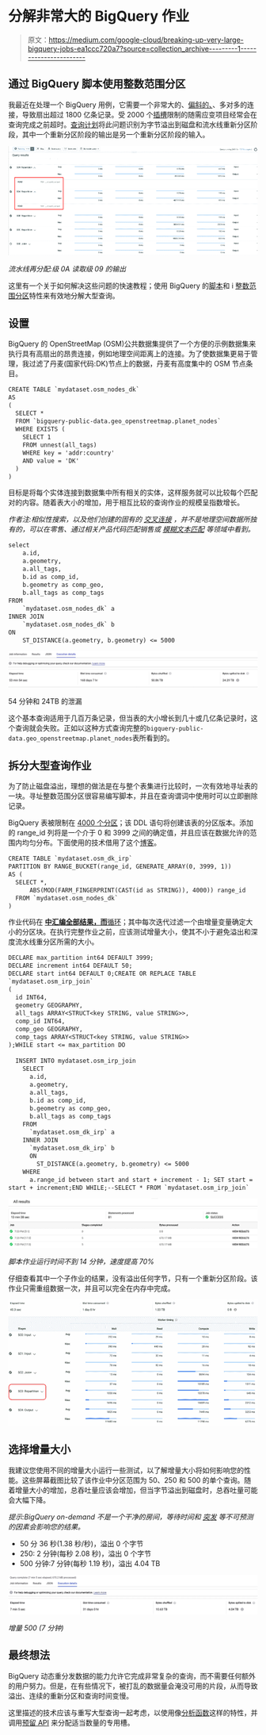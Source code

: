 # 分解非常大的 BigQuery 作业

> 原文：<https://medium.com/google-cloud/breaking-up-very-large-bigquery-jobs-ea1ccc720a7?source=collection_archive---------1----------------------->

## 通过 BigQuery 脚本使用整数范围分区

我最近在处理一个 BigQuery 用例，它需要一个非常大的、[偏斜的、](https://cloud.google.com/bigquery/docs/best-practices-performance-patterns#data_skew)、多对多的连接，导致扇出超过 1800 亿条记录。受 2000 个[插槽](https://cloud.google.com/bigquery/docs/slots)限制的随需应变项目经常会在查询完成之前超时。[查询计划](https://cloud.google.com/bigquery/query-plan-explanation)将此问题识别为字节溢出到磁盘和流水线重新分区阶段，其中一个重新分区阶段的输出是另一个重新分区阶段的输入。

![](img/8979e74417915d2c5cf3dd5831b8e694.png)

*流水线再分配:级 0A 读取级 09 的输出*

这里有一个关于如何解决这些问题的快速教程；使用 BigQuery 的[脚本](https://cloud.google.com/bigquery/docs/reference/standard-sql/scripting)和 i [整数范围分区](https://cloud.google.com/bigquery/docs/creating-integer-range-partitions)特性来有效地分解大型查询。

## **设置**

BigQuery 的 OpenStreetMap (OSM)公共数据集提供了一个方便的示例数据集来执行具有高扇出的昂贵连接，例如地理空间距离上的连接。为了使数据集更易于管理，我过滤了丹麦(国家代码:DK)节点上的数据，丹麦有高度集中的 OSM 节点条目。

```
CREATE TABLE `mydataset.osm_nodes_dk`
AS 
(
  SELECT *
  FROM `bigquery-public-data.geo_openstreetmap.planet_nodes`
  WHERE EXISTS (
    SELECT 1
    FROM unnest(all_tags)
    WHERE key = 'addr:country'
    AND value = 'DK'
  )
)
```

目标是将每个实体连接到数据集中所有相关的实体，这样服务就可以比较每个匹配对的内容。随着表大小的增加，用于相互比较的查询作业的规模呈指数增长。

*作者注:相似性搜索，以及他们创建的固有的* [*交叉连接*](https://cloud.google.com/bigquery/docs/best-practices-performance-patterns#cross_joins_cartesian_product) *，并不是地理空间数据所独有的，可以在零售、通过相关产品代码匹配销售或* [*模糊文本匹配*](/google-cloud/a-journey-into-bigquery-fuzzy-matching-1-of-1-soundex-b5b89087eae2) *等领域中看到。*

```
select
    a.id,
    a.geometry,
    a.all_tags,
    b.id as comp_id,
    b.geometry as comp_geo,
    b.all_tags as comp_tags
FROM
    `mydataset.osm_nodes_dk` a
INNER JOIN
    `mydataset.osm_nodes_dk` b
ON
    ST_DISTANCE(a.geometry, b.geometry) <= 5000
```

![](img/ce91397e41b8c5bdcbe77456db2ae123.png)

54 分钟和 24TB 的泄漏

这个基本查询适用于几百万条记录，但当表的大小增长到几十或几亿条记录时，这个查询就会失败。正如以这种方式查询完整的`bigquery-public-data.geo_openstreetmap.planet_nodes`表所看到的。

## 拆分大型查询作业

为了防止磁盘溢出，理想的做法是在与整个表集进行比较时，一次有效地寻址表的一块。寻址整数范围分区很容易编写脚本，并且在查询谓词中使用时可以立即删除记录。

BigQuery 表被限制在 [4000 个分区](https://cloud.google.com/bigquery/quotas#partitioned_tables)；该 DDL 语句将创建该表的分区版本。添加的 range_id 列将是一个介于 0 和 3999 之间的确定值，并且应该在数据允许的范围内均匀分布。下面使用的技术借用了这个[博客](/google-cloud/partition-on-any-field-with-bigquery-840f8aa1aaab)。

```
CREATE TABLE `mydataset.osm_dk_irp`
PARTITION BY RANGE_BUCKET(range_id, GENERATE_ARRAY(0, 3999, 1))
AS (
  SELECT *, 
      ABS(MOD(FARM_FINGERPRINT(CAST(id as STRING)), 4000)) range_id 
  FROM `mydataset.osm_nodes_dk`
)
```

作业代码在 [**中汇编全部结果，而**循环](https://cloud.google.com/bigquery/docs/reference/standard-sql/scripting#while)；其中每次迭代过滤一个由增量变量确定大小的分区块。在执行完整作业之前，应该测试增量大小，使其不小于避免溢出和深度流水线重分区所需的大小。

```
DECLARE max_partition int64 DEFAULT 3999;
DECLARE increment int64 DEFAULT 50;
DECLARE start int64 DEFAULT 0;CREATE OR REPLACE TABLE `mydataset.osm_irp_join`
(
  id INT64,
  geometry GEOGRAPHY,
  all_tags ARRAY<STRUCT<key STRING, value STRING>>,
  comp_id INT64,
  comp_geo GEOGRAPHY,
  comp_tags ARRAY<STRUCT<key STRING, value STRING>>
);WHILE start <= max_partition DO

  INSERT INTO mydataset.osm_irp_join
    SELECT
      a.id,
      a.geometry,
      a.all_tags,
      b.id as comp_id,
      b.geometry as comp_geo,
      b.all_tags as comp_tags
    FROM 
      `mydataset.osm_dk_irp` a
    INNER JOIN 
      `mydataset.osm_dk_irp` b    
      ON 
        ST_DISTANCE(a.geometry, b.geometry) <= 5000
    WHERE 
      a.range_id between start and start + increment - 1; SET start = start + increment;END WHILE;--SELECT * FROM `mydataset.osm_irp_join`
```

![](img/3d55edee0ff1846fb458e6e58b0c91a0.png)

*脚本作业运行时间不到 14 分钟，速度提高 70%*

仔细查看其中一个子作业的结果，没有溢出任何字节，只有一个重新分区阶段。该作业只需重组数据一次，并且可以完全在内存中完成。

![](img/973d502b651cd1a61665cf205c2a9402.png)

## **选择增量大小**

我建议您使用不同的增量大小运行一些测试，以了解增量大小将如何影响您的性能。这些屏幕截图比较了该作业中分区范围为 50、250 和 500 的单个查询。随着增量大小的增加，总吞吐量应该会增加，但当字节溢出到磁盘时，总吞吐量可能会大幅下降。

*提示:BigQuery on-demand 不是一个干净的房间，等待时间和* [*突发*](https://cloud.google.com/bigquery/docs/release-notes#December_10_2019) *等不可预测的因素会影响您的结果。*

*   50 分 36 秒(1.38 秒/秒)，溢出 0 个字节
*   250: 2 分钟(每秒 2.08 秒)，溢出 0 个字节
*   500 分钟:7 分钟(每秒 1.19 秒)，溢出 4.04 TB

![](img/2c7f72f496eeea9621fc394a8182a9e1.png)

*增量 500 (7 分钟)*

## **最终想法**

BigQuery 动态重分发数据的能力允许它完成非常复杂的查询，而不需要任何额外的用户努力。但是，在有些情况下，被打乱的数据量会淹没可用的片段，从而导致溢出、连续的重新分区和查询时间变慢。

这里描述的技术应该与重写大型查询一起考虑，以使用像[分析函数](https://cloud.google.com/bigquery/docs/reference/standard-sql/analytic-function-concepts)这样的特性，并调用[预留 API](https://cloud.google.com/bigquery/docs/reservations-workload-management#getting-started-with-bigquery-reservations) 来分配适当数量的专用槽。